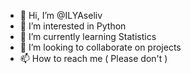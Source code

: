 - 👋 Hi, I’m @ILYAseliv
- 👀 I’m interested in Python
- 🌱 I’m currently learning Statistics
- 💞️ I’m looking to collaborate on projects
- 📫 How to reach me ( Please don't )

<!---
ILYAseliv/ILYAseliv is a ✨ special ✨ repository because its `README.md` (this file) appears on your GitHub profile.
You can click the Preview link to take a look at your changes.
--->
